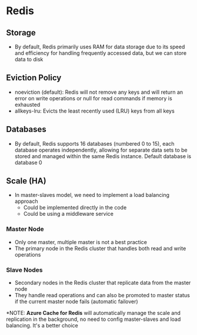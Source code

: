 # Redis

## Storage
- By default, Redis primarily uses RAM for data storage due to its speed and efficiency for handling frequently accessed data, but we can store data to disk

## Eviction Policy
- noeviction (default): Redis will not remove any keys and will return an error on write operations or null for read commands if memory is exhausted
- allkeys-lru: Evicts the least recently used (LRU) keys from all keys

## Databases
- By default, Redis supports 16 databases (numbered 0 to 15), each database operates independently, allowing for separate data sets to be stored and managed within the same Redis instance. Default database is database 0

## Scale (HA)
- In master-slaves model, we need to implement a load balancing approach
    - Could be implemented directly in the code
    - Could be using a middleware service

### Master Node
- Only one master, multiple master is not a best practice
- The primary node in the Redis cluster that handles both read and write operations

### Slave Nodes
- Secondary nodes in the Redis cluster that replicate data from the master node
- They handle read operations and can also be promoted to master status if the current master node fails (automatic failover)

*NOTE: **Azure Cache for Redis** will automatically manage the scale and replication in the background, no need to config master-slaves and load balancing. It's a better choice